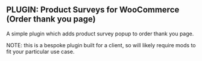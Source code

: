## PLUGIN: Product Surveys for WooCommerce (Order thank you page)

A simple plugin which adds product survey popup to order thank you page.

NOTE: this is a bespoke plugin built for a client, so will likely require mods to fit your particular use case.
